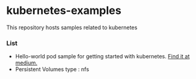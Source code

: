 # kubernetes-examples
This repository hosts samples related to kubernetes

### List
  * Hello-world pod sample for getting started with kubernetes. [Find it at medium.](https://medium.com/@saiprasanth2007/getting-started-with-kubernetes-k8s-ee561af08712)
  * Persistent Volumes type : nfs
